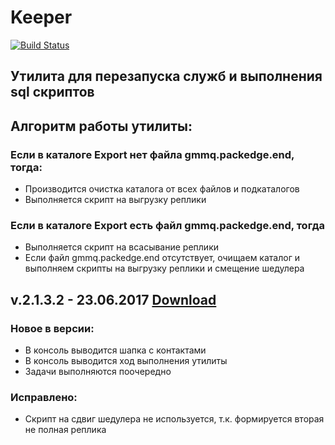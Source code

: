 # Keeper

[![Build Status](https://travis-ci.org/shimanov/Keeper.svg?branch=master)](https://travis-ci.org/shimanov/Keeper)

Утилита для перезапуска служб и выполнения sql скриптов
-----------------------

Алгоритм работы утилиты:
-----------------------
### Если в каталоге Export нет файла gmmq.packedge.end, тогда:
* Производится очистка каталога от всех файлов и подкаталогов
* Выполняется скрипт на выгрузку реплики

### Если в каталоге Export есть файл gmmq.packedge.end, тогда
* Выполняется скрипт на всасывание реплики
* Если файл gmmq.packedge.end отсутствует, очищаем каталог 
         и выполняем скрипты на выгрузку реплики и смещение шедулера


## v.2.1.3.2 - 23.06.2017 [Download](https://onedrive.live.com/embed?cid=AF5FC487682D5465&resid=AF5FC487682D5465%2114696&authkey=ALmvXe4wZTf0Q8I)
### Новое в версии:
* В консоль выводится шапка с контактами
* В консоль выводится ход выполнения утилиты
* Задачи выполняются поочередно
### Исправлено:
* Скрипт на сдвиг шедулера не используется, т.к. формируется вторая не полная реплика
